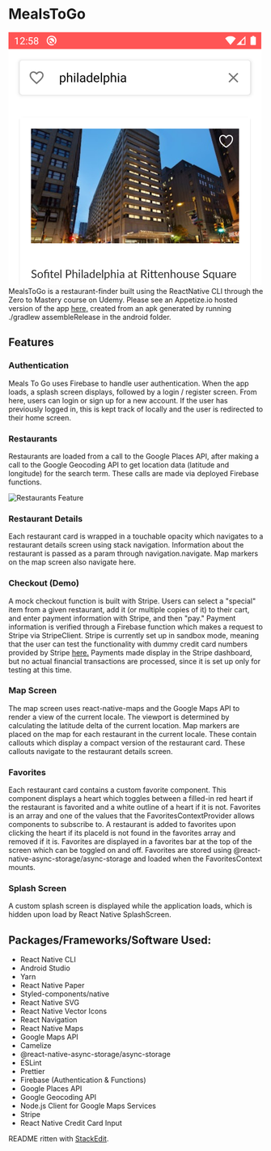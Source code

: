 ﻿# MealsToGo

![Search Screen](./read_me_images/search_screen.png)
MealsToGo is a restaurant-finder built using the ReactNative CLI through the Zero to Mastery course on Udemy. Please see an Appetize.io hosted version of the app [here,](https://appetize.io/app/xn92uv6mchkc4d7hgnhpfe3910?device=pixel4&language=en&scale=75&orientation=portrait&osVersion=10.0) created from an apk generated by running ./gradlew assembleRelease in the android folder.

## Features

### Authentication

Meals To Go uses Firebase to handle user authentication. When the app loads, a splash screen displays, followed by a login / register screen. From here, users can login or sign up for a new account. If the user has previously logged in, this is kept track of locally and the user is redirected to their home screen.

### Restaurants

Restaurants are loaded from a call to the Google Places API, after making a call to the Google Geocoding API to get location data (latitude and longitude) for the search term. These calls are made via deployed Firebase functions.

![Restaurants Feature](./read_me_images/restaurants.gif)

### Restaurant Details

Each restaurant card is wrapped in a touchable opacity which navigates to a restaurant details screen using stack navigation. Information about the restaurant is passed as a param through navigation.navigate. Map markers on the map screen also navigate here.

### Checkout (Demo)

A mock checkout function is built with Stripe. Users can select a "special" item from a given restaurant, add it (or multiple copies of it) to their cart, and enter payment information with Stripe, and then "pay." Payment information is verified through a Firebase function which makes a request to Stripe via StripeClient. Stripe is currently set up in sandbox mode, meaning that the user can test the functionality with dummy credit card numbers provided by Stripe [here.](https://stripe.com/docs/testing) Payments made display in the Stripe dashboard, but no actual financial transactions are processed, since it is set up only for testing at this time.

### Map Screen

The map screen uses react-native-maps and the Google Maps API to render a view of the current locale. The viewport is determined by calculating the latitude delta of the current location. Map markers are placed on the map for each restaurant in the current locale. These contain callouts which display a compact version of the restaurant card. These callouts navigate to the restaurant details screen.

### Favorites

Each restaurant card contains a custom favorite component. This component displays a heart which toggles between a filled-in red heart if the restaurant is favorited and a white outline of a heart if it is not. Favorites is an array and one of the values that the FavoritesContextProvider allows components to subscribe to. A restaurant is added to favorites upon clicking the heart if its placeId is not found in the favorites array and removed if it is.
Favorites are displayed in a favorites bar at the top of the screen which can be toggled on and off. Favorites are stored using @react-native-async-storage/async-storage and loaded when the FavoritesContext mounts.

### Splash Screen

A custom splash screen is displayed while the application loads, which is hidden upon load by React Native SplashScreen.

## Packages/Frameworks/Software Used:

- React Native CLI
- Android Studio
- Yarn
- React Native Paper
- Styled-components/native
- React Native SVG
- React Native Vector Icons
- React Navigation
- React Native Maps
- Google Maps API
- Camelize
- @react-native-async-storage/async-storage
- ESLint
- Prettier
- Firebase (Authentication & Functions)
- Google Places API
- Google Geocoding API
- Node.js Client for Google Maps Services
- Stripe
- React Native Credit Card Input

README ritten with [StackEdit](https://stackedit.io/).

